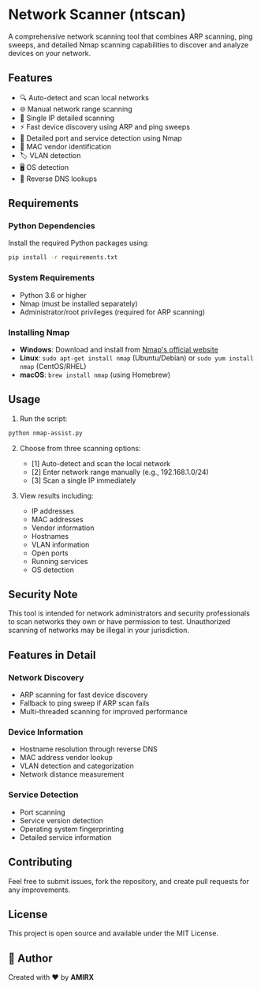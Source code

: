 # Network Scanner (ntscan)

A comprehensive network scanning tool that combines ARP scanning, ping sweeps, and detailed Nmap scanning capabilities to discover and analyze devices on your network.

## Features

- 🔍 Auto-detect and scan local networks
- 🌐 Manual network range scanning
- 📍 Single IP detailed scanning
- ⚡ Fast device discovery using ARP and ping sweeps
- 🔎 Detailed port and service detection using Nmap
- 📱 MAC vendor identification
- 🏷️ VLAN detection
- 🖥️ OS detection
- 🔄 Reverse DNS lookups

## Requirements

### Python Dependencies
Install the required Python packages using:
```bash
pip install -r requirements.txt
```

### System Requirements
- Python 3.6 or higher
- Nmap (must be installed separately)
- Administrator/root privileges (required for ARP scanning)

### Installing Nmap
- **Windows**: Download and install from [Nmap's official website](https://nmap.org/download.html)
- **Linux**: `sudo apt-get install nmap` (Ubuntu/Debian) or `sudo yum install nmap` (CentOS/RHEL)
- **macOS**: `brew install nmap` (using Homebrew)

## Usage

1. Run the script:
```bash
python nmap-assist.py
```

2. Choose from three scanning options:
   - [1] Auto-detect and scan the local network
   - [2] Enter network range manually (e.g., 192.168.1.0/24)
   - [3] Scan a single IP immediately

3. View results including:
   - IP addresses
   - MAC addresses
   - Vendor information
   - Hostnames
   - VLAN information
   - Open ports
   - Running services
   - OS detection

## Security Note

This tool is intended for network administrators and security professionals to scan networks they own or have permission to test. Unauthorized scanning of networks may be illegal in your jurisdiction.

## Features in Detail

### Network Discovery
- ARP scanning for fast device discovery
- Fallback to ping sweep if ARP scan fails
- Multi-threaded scanning for improved performance

### Device Information
- Hostname resolution through reverse DNS
- MAC address vendor lookup
- VLAN detection and categorization
- Network distance measurement

### Service Detection
- Port scanning
- Service version detection
- Operating system fingerprinting
- Detailed service information

## Contributing

Feel free to submit issues, fork the repository, and create pull requests for any improvements.

## License

This project is open source and available under the MIT License.

## 📝 Author

Created with ❤️ by **AMIRX**
